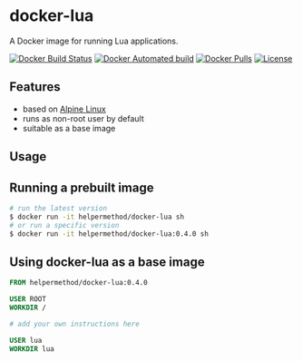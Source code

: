 # docker-lua

A Docker image for running Lua applications.

[![Docker Build Status](https://img.shields.io/docker/build/helpermethod/docker-lua.svg)](https://hub.docker.com/r/helpermethod/docker-lua)
[![Docker Automated build](https://img.shields.io/docker/automated/helpermethod/docker-lua.svg)](https://hub.docker.com/r/helpermethod/docker-lua)
[![Docker Pulls](https://img.shields.io/docker/pulls/helpermethod/docker-lua.svg)](https://hub.docker.com/r/helpermethod/docker-lua)
[![License](https://img.shields.io/badge/license-MIT-blue.svg)](https://raw.githubusercontent.com/helpermethod/docker-lua/master/LICENSE)

## Features

* based on [Alpine Linux](https://hub.docker.com/_/alpine)
* runs as non-root user by default
* suitable as a base image

## Usage

## Running a prebuilt image

```sh
# run the latest version
$ docker run -it helpermethod/docker-lua sh
# or run a specific version
$ docker run -it helpermethod/docker-lua:0.4.0 sh
```

## Using docker-lua as a base image

```dockerfile
FROM helpermethod/docker-lua:0.4.0

USER ROOT
WORKDIR /

# add your own instructions here

USER lua
WORKDIR lua
```
